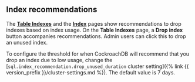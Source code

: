 ## Index recommendations

The [**Table Indexes**](#table-indexes) and the [**Index**](#index) pages show recommendations to drop indexes based on index usage. On the **Table Indexes** page, a **Drop index** button accompanies recommendations. Admin users can click this to drop an unused index.

To configure the threshold for when CockroachDB will recommend that you drop an index due to low usage, change the [`sql.index_recommendation.drop_unused_duration` cluster setting]({% link {{ version_prefix }}/cluster-settings.md %}). The default value is 7 days.

